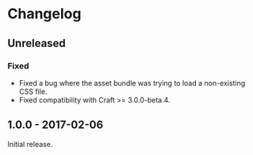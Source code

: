 Changelog
=========

## Unreleased

### Fixed
- Fixed a bug where the asset bundle was trying to load a non-existing CSS file.
- Fixed compatibility with Craft >= 3.0.0-beta.4.

## 1.0.0 - 2017-02-06

Initial release.
